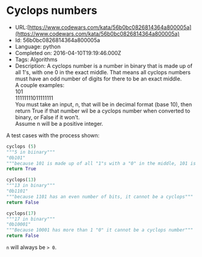 # Cyclops numbers

 - URL:[https://www.codewars.com/kata/56b0bc0826814364a800005a](https://www.codewars.com/kata/56b0bc0826814364a800005a)
 - Id: 56b0bc0826814364a800005a
 - Language: python
 - Completed on: 2016-04-10T19:19:46.000Z
 - Tags: Algorithms
 - Description:
A cyclops number is a number in binary that is made up of all 1's, with one 0 in the exact middle.  That means all cyclops numbers must have an odd number of digits for there to be an exact middle.   
A couple examples:  
101  
11111111011111111  
You must take an input, n, that will be in decimal format (base 10), then return True if that number wil be a cyclops number when converted to binary, or False if it won't.  
Assume n will be a positive integer.  
  
A test cases with the process shown:
```python
cyclops (5)
"""5 in biinary"""
"0b101"
"""because 101 is made up of all "1"s with a "0" in the middle, 101 is a cyclops number"""
return True

cyclops(13)
"""13 in binary"""
"0b1101"
"""because 1101 has an even number of bits, it cannot be a cyclops"""
return False

cyclops(17)
"""17 in binary"""
"0b10001"
"""Because 10001 has more than 1 "0" it cannot be a cyclops number"""
return False
```

`n` will always be `> 0`.


